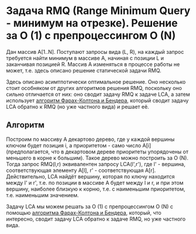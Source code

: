 # Задача RMQ (Range Minimum Query - минимум на отрезке). Решение за O (1) с препроцессингом O (N)

Дан массив A[1..N]. Поступают запросы вида (L, R), на каждый запрос требуется найти минимум в массиве A, начиная с позиции L и заканчивая позицией R. Массив A изменяться в процессе работы не может, т.е. здесь описано решение статической задачи RMQ.

Здесь описано асимтпотически оптимальное решение. Оно несколько стоит особняком от других алгоритмов решения RMQ, поскольку оно сильно отличается от них: оно сводит задачу RMQ к задаче LCA, а затем использует [алгоритм Фарах-Колтона и Бендера](lca_linear), который сводит задачу LCA обратно к RMQ (но уже частного вида) и решает её.

## Алгоритм

Построим по массиву A декартово дерево, где у каждой вершины ключом будет позиция i, а приоритетом - само число A[i] (предполагается, что в декартовом дереве приоритеты упорядочены от меньшего в корне к большим). Такое дерево можно построить за O (N). Тогда запрос RMQ(l,r) эквивалентен запросу LCA(l\',r\'), где l\' - вершина, соответствующая элементу A[l], r\' - соответствующая A[r]. Действительно, LCA найдёт вершину, которая по ключу находится между l\' и r\', т.е. по позиции в массиве A будет между l и r, и при этом вершину, наиболее близкую к корню, т.е. с наименьшим приоритетом, т.е. наименьшим значением.

Задачу LCA мы можем решать за O (1) с препроцессингом O (N) с помощью [алгоритма Фарах-Колтона и Бендера](lca_linear), который, что интересно, сводит задачу LCA обратно к задаче RMQ, но уже частного вида.
